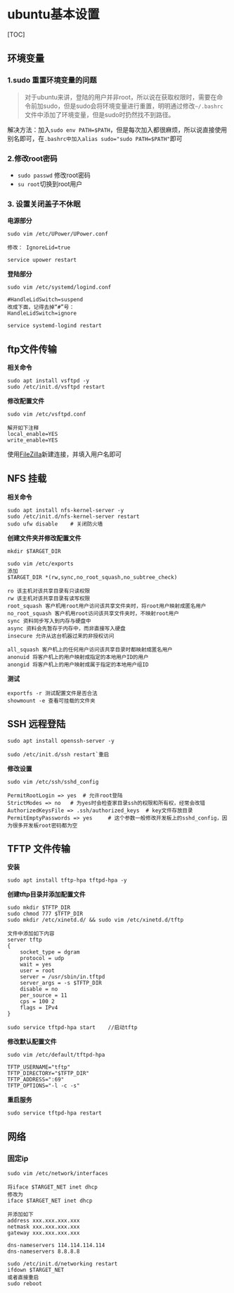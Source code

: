 # ubuntu基本设置

[TOC]

##  环境变量

### 1.sudo 重置环境变量的问题

> 对于ubuntu来讲，登陆的用户并非root，所以说在获取权限时，需要在命令前加sudo，但是sudo会将环境变量进行重置，明明通过修改`~/.bashrc`文件中添加了环境变量，但是sudo时扔然找不到路径。

解决方法：加入`sudo env PATH=$PATH`，但是每次加入都很麻烦，所以说直接使用别名即可，在`.bashrc中加入alias sudo="sudo PATH=$PATH"`即可



### 2.修改root密码

- `sudo passwd` 修改root密码
- `su root`切换到root用户



### 3. 设置关闭盖子不休眠

**电源部分**

```shell
sudo vim /etc/UPower/UPower.conf

修改： IgnoreLid=true

service upower restart
```

**登陆部分**

```shell
sudo vim /etc/systemd/logind.conf

#HandleLidSwitch=suspend
改成下面，记得去掉“#”号：
HandleLidSwitch=ignore

service systemd-logind restart
```





## ftp文件传输

**相关命令**

```shell
sudo apt install vsftpd -y
sudo /etc/init.d/vsftpd restart
```

**修改配置文件**

```shell
sudo vim /etc/vsftpd.conf

解开如下注释
local_enable=YES
write_enable=YES
```

使用[FileZilla]()新建连接，并填入用户名即可



## NFS 挂载

**相关命令**

```shell
sudo apt install nfs-kernel-server -y
sudo /etc/init.d/nfs-kernel-server restart
sudo ufw disable 	# 关闭防火墙
```

**创建文件夹并修改配置文件**

```
mkdir $TARGET_DIR

sudo vim /etc/exports
添加
$TARGET_DIR *(rw,sync,no_root_squash,no_subtree_check)

ro 该主机对该共享目录有只读权限
rw 该主机对该共享目录有读写权限
root_squash 客户机用root用户访问该共享文件夹时，将root用户映射成匿名用户
no_root_squash 客户机用root访问该共享文件夹时，不映射root用户
sync 资料同步写入到内存与硬盘中
async 资料会先暂存于内存中，而非直接写入硬盘
insecure 允许从这台机器过来的非授权访问

all_squash 客户机上的任何用户访问该共享目录时都映射成匿名用户
anonuid 将客户机上的用户映射成指定的本地用户ID的用户
anongid 将客户机上的用户映射成属于指定的本地用户组ID
```

**测试**

```
exportfs -r 测试配置文件是否合法
showmount -e 查看可挂载的文件夹
```



## SSH 远程登陆

```
sudo apt install openssh-server -y

sudo /etc/init.d/ssh restart`重启
```

 **修改设置**

```
sudo vim /etc/ssh/sshd_config

PermitRootLogin => yes	# 允许root登陆
StrictModes => no	# 为yes时会检查家目录ssh的权限和所有权，经常会改错
AuthorizedKeysFile => .ssh/authorized_keys	# key文件存放目录
PermitEmptyPasswords => yes 	# 这个参数一般修改开发板上的sshd_config，因为很多开发板root密码都为空
```



## TFTP 文件传输

**安装**

```shell
sudo apt install tftp-hpa tftpd-hpa -y
```

**创建tftp目录并添加配置文件**

```shell
sudo mkdir $TFTP_DIR
sudo chmod 777 $TFTP_DIR
sudo mkdir /etc/xinetd.d/ && sudo vim /etc/xinetd.d/tftp

文件中添加如下内容
server tftp
{
	socket_type = dgram
	protocol = udp
	wait = yes
	user = root
	server = /usr/sbin/in.tftpd
	server_args = -s $TFTP_DIR
	disable = no 
	per_source = 11 
	cps = 100 2
	flags = IPv4
}

sudo service tftpd-hpa start	//启动tftp
```

**修改默认配置文件**

```
sudo vim /etc/default/tftpd-hpa

TFTP_USERNAME="tftp"
TFTP_DIRECTORY="$TFTP_DIR"
TFTP_ADDRESS=":69"
TFTP_OPTIONS="-l -c -s"
```

**重启服务**

```shell
sudo service tftpd-hpa restart
```



## 网络

### 固定ip

```
sudo vim /etc/network/interfaces

将iface $TARGET_NET inet dhcp
修改为
iface $TARGET_NET inet dhcp

并添加如下
address xxx.xxx.xxx.xxx
netmask xxx.xxx.xxx.xxx
gateway xxx.xxx.xxx.xxx

dns-nameservers 114.114.114.114
dns-nameservers 8.8.8.8

sudo /etc/init.d/networking restart
ifdown $TARGET_NET
或者直接重启
sudo reboot
```

